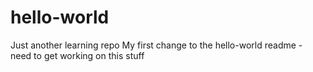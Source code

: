 # hello-world
Just another learning repo
My first change to the hello-world readme - need to get working on this stuff
